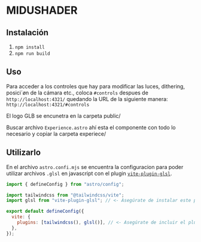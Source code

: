 # MIDUSHADER

## Instalación

1. `npm install`
2. `npm run build`

## Uso

Para acceder a los controles que hay para modificar las luces, dithering, posici´øn de la cámara etc., coloca `#controls` despues de `http://localhost:4321/` quedando la URL de la siguiente manera: `http://localhost:4321/#controls`

El logo GLB se encunetra en la carpeta public/

Buscar archivo `Experience.astro` ahí esta el componente con todo lo necesario y copiar la carpeta experiece/

## Utilizarlo

En el archivo `astro.confi.mjs` se encuentra la configuracion para poder utilizar archivos `.glsl` en javascript con el plugin [`vite-plugin-glsl`](https://www.npmjs.com/package/vite-plugin-glsl).

```javascript
import { defineConfig } from "astro/config";

import tailwindcss from "@tailwindcss/vite";
import glsl from "vite-plugin-glsl"; // <- Asegúrate de instalar este plugin

export default defineConfig({
  vite: {
    plugins: [tailwindcss(), glsl()], // <- Asegúrate de incluir el plugin glsl
  },
});
```
